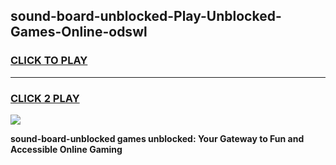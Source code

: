 
## sound-board-unblocked-Play-Unblocked-Games-Online-odswl
<h3>
<a href="https://premium76.site?title=sound-board-unblocked&ref=25A">CLICK TO PLAY</a></h3>
<hr>

<h3>
<a href="https://premium76.site?title=sound-board-unblocked&ref=25A">CLICK 2 PLAY</a>
  
</h3>

<a href="https://premium76.site?title=sound-board-unblocked&ref=25A"><img src="https://clearcache.store/games.png"></a>


**sound-board-unblocked games unblocked: Your Gateway to Fun and Accessible Online Gaming**
